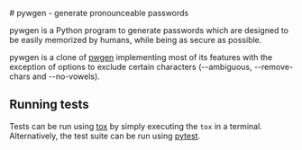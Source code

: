 # pywgen - generate pronounceable passwords

pywgen is a Python program to generate passwords which are designed to be
easily memorized by humans, while being as secure as possible.

pywgen is a clone of [pwgen](https://github.com/tytso/pwgen) implementing most
of its features with the exception of options to exclude certain characters
(--ambiguous, --remove-chars and --no-vowels).

## Running tests

Tests can be run using [tox](https://tox.readthedocs.io/) by simply executing
the `tox` in a terminal. Alternatively, the test suite can be run using
[pytest](https://docs.pytest.org/).
